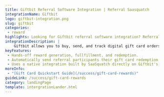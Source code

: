 ```yaml
---
title: Giftbit Referral Software Integration | Referral Saasquatch
integrationName: Giftbit
logo: giftbit-integration.png
slug: giftbit
categories: 
 - reward
highlights: Looking for Giftbit referral software integration? Referral SaaSquatch's integration enables you to automatically reward your participants with gift cards.
integrationDescription: |
    Giftbit allows you to buy, send, and track digital gift card orders. Referral SaaSquatch's Giftbit integration enables you to automatically reward your referral participants with gift cards.
keyFeatures:
 - Hands-off reward generation, fullfillment, and redemption.
 - Automatically send referral participants their gift card redemption codes by email.
 - Uses a native integration built by SaaSquatch directly on Giftbit's API
moreInfo:
 - "[Gift Card Quickstart Guide](/success/gift-card-rewards)"
guideLink: /success/gift-card-rewards
category: landingPage
template: intergrationLander.html
---
```

